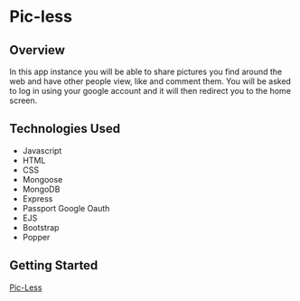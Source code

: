 # Pic-less 

## Overview

In this app instance you will be able to share pictures you find around the web and have other people view, like and comment them. You will be asked to log in using your google account and it will then redirect you to the home screen.

## Technologies Used

<ul>
<li> Javascript
<li> HTML
<li> CSS
<li> Mongoose
<li> MongoDB
<li> Express
<li> Passport Google Oauth
<li> EJS
<li> Bootstrap
<li> Popper
</ul>

## Getting Started

[Pic-Less](https://frozen-dawn-11241.herokuapp.com)